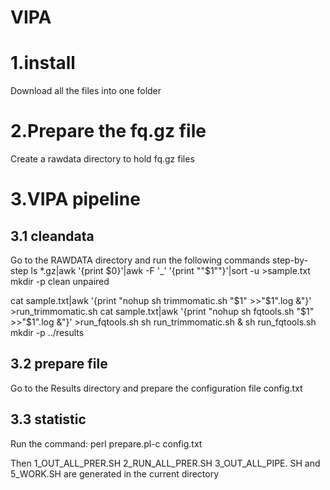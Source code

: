 # VIPA
1.install
=
Download all the files into one folder

2.Prepare the fq.gz file
=
Create a rawdata directory to hold fq.gz files

3.VIPA pipeline
=

3.1 cleandata
-
Go to the RAWDATA directory and run the following commands step-by-step
ls *.gz|awk '{print $0}'|awk -F '_' '{print ""$1""}'|sort -u >sample.txt
mkdir -p clean unpaired

cat sample.txt|awk '{print "nohup sh trimmomatic.sh "$1" >>"$1".log &"}' >run_trimmomatic.sh
cat sample.txt|awk '{print "nohup sh fqtools.sh "$1" >>"$1".log &"}' >run_fqtools.sh
sh run_trimmomatic.sh &
sh run_fqtools.sh
mkdir -p ../results

3.2 prepare file
-
Go to the Results directory and prepare the configuration file config.txt

3.3 statistic
-
Run the command: perl prepare.pl-c config.txt

Then 1_OUT_ALL_PRER.SH 2_RUN_ALL_PRER.SH 3_OUT_ALL_PIPE. SH and 5_WORK.SH are generated in the current directory
